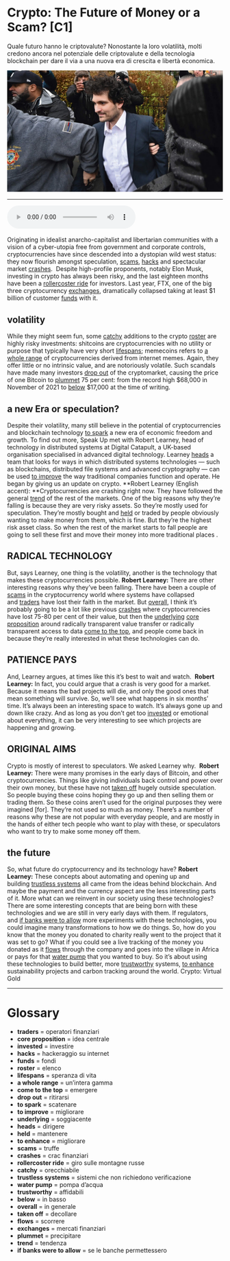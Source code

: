 # Crypto: The Future of  Money or a Scam?   [C1]

Quale futuro hanno le criptovalute? Nonostante la loro volatilità, molti credono ancora nel potenziale delle criptovalute e della tecnologia blockchain per dare il via a una nuova era di crescita e libertà economica.

![](Crypto%20The%20Future%20of%20%20Money%20or%20a%20Scam.jpg)

--------------

<div>
<audio controls autoplay>
    <source src="https://raw.githubusercontent.com/dartie/speakup/main/2023-02/Crypto%20The%20Future%20of%20%20Money%20or%20a%20Scam.mp3" type="audio/mpeg">
</audio>
</div>


Originating in idealist anarcho-capitalist and libertarian communities with a vision of a cyber-utopia free from government and corporate controls, cryptocurrencies have since descended into a dystopian wild west status: they now flourish amongst speculation, [scams](## "truffe"), [hacks](## "hackeraggio su internet") and spectacular market [crashes](## "crac finanziari"). 
Despite high-profile proponents, notably Elon Musk, investing in crypto has always been risky, and the last eighteen months have been a [rollercoster ride](## "giro sulle montagne russe") for investors. Last year, FTX, one of the big three cryptocurrency [exchanges](## "mercati finanziari"), dramatically collapsed taking at least $1 billion of customer [funds](## "fondi") with it.

## volatility
While they might seem fun, some [catchy](## "orecchiabile") additions to the crypto [roster](## "elenco") are highly risky investments: shitcoins are cryptocurrencies with no utility or purpose that typically have very short [lifespans](## "speranza di vita"); memecoins refers to [a whole range](## "un’intera gamma") of cryptocurrencies derived from internet memes. Again, they offer little or no intrinsic value, and are notoriously volatile.
Such scandals have made many investors [drop out](## "ritirarsi") of the cryptomarket, causing the price of one Bitcoin to [plummet](## "precipitare") 75 per cent: from the record high $68,000 in November of 2021 to [below](## "in basso") $17,000 at the time of writing.

## a new Era or speculation?
Despite their volatility, many still believe in the potential of cryptocurrencies and blockchain technology [to spark](## "scatenare") a new era of economic freedom and growth. To find out more, Speak Up met with Robert Learney, head of technology in distributed systems at Digital Catapult, a UK-based organisation specialised in advanced digital technology. Learney [heads](## "dirigere") a team that looks for ways in which distributed systems technologies — such as blockchains, distributed file systems and advanced cryptography — can be used [to improve](## "migliorare") the way traditional companies function and operate. He began by giving us an update on crypto.
**Robert Learney (English accent): **Cryptocurrencies are crashing right now. They have followed the general [trend](## "tendenza") of the rest of the markets. One of the big reasons why they’re falling is because they are very risky assets. So they’re mostly used for speculation. They’re mostly bought and [held](## "mantenere") or traded by people obviously wanting to make money from them, which is fine. But they’re the highest risk asset class. So when the rest of the market starts to fall people are going to sell these first and move their money into more traditional places .

## RADICAL TECHNOLOGY
But, says Learney, one thing is the volatility, another is the technology that makes these cryptocurrencies possible.
**Robert Learney:** There are other interesting reasons why they’ve been falling. There have been a couple of [scams](## "truffe") in the cryptocurrency world where systems have collapsed and [traders](## "operatori finanziari") have lost their faith in the market. But [overall](## "in generale"), I think it’s probably going to be a lot like previous [crashes](## "crac finanziari") where cryptocurrencies have lost 75-80 per cent of their value, but then the [underlying](## "soggiacente") [core proposition](## "idea centrale") around radically transparent value transfer or radically transparent access to data [come to the top](## "emergere"), and people come back in because they’re really interested in what these technologies can do.

## PATIENCE PAYS
And, Learney argues, at times like this it’s best to wait and watch. 
**Robert Learney:** In fact, you could argue that a crash is very good for a market. Because it means the bad projects will die, and only the good ones that mean something will survive. So, we’ll see what happens in six months’ time. It’s always been an interesting space to watch. It’s always gone up and down like crazy. And as long as you don’t get too [invested](## "investire") or emotional about everything, it can be very interesting to see which projects are happening and growing.

## ORIGINAL AIMS
Crypto is mostly of interest to speculators. We asked Learney why. 
**Robert Learney:** There were many promises in the early days of Bitcoin, and other cryptocurrencies. Things like giving individuals back control and power over their own money, but these have not [taken off](## "decollare") hugely outside speculation. So people buying these coins hoping they go up and then selling them or trading them. So these coins aren’t used for the original purposes they were imagined [for]. They’re not used so much as money. There’s a number of reasons why these are not popular with everyday people, and are mostly in the hands of either tech people who want to play with these, or speculators who want to try to make some money off them.

## the future
So, what future do cryptocurrency and its technology have?
**Robert Learney:** These concepts about automating and opening up and building [trustless systems](## "sistemi che non richiedono verificazione") all came from the ideas behind blockchain. And maybe the payment and the currency aspect are the less interesting parts of it. More what can we reinvent in our society using these technologies? There are some interesting concepts that are being born with these technologies and we are still in very early days with them. If regulators, and [if banks were to allow](## "se le banche permettessero") more experiments with these technologies, you could imagine many transformations to how we do things. So, how do you know that the money you donated to charity really went to the project that it was set to go? What if you could see a live tracking of the money you donated as it [flows](## "scorrere") through the company and goes into the village in Africa or pays for that [water pump](## "pompa d’acqua") that you wanted to buy. So it’s about using these technologies to build better, more [trustworthy](## "affidabili") systems, [to enhance](## "migliorare") sustainability projects and carbon tracking around the world.
Crypto: Virtual Gold

--------------

<div style = "display:block; clear:both; page-break-after:always;"></div>

# Glossary
* **traders** = operatori finanziari
* **core proposition** = idea centrale
* **invested** = investire
* **hacks** = hackeraggio su internet
* **funds** = fondi
* **roster** = elenco
* **lifespans** = speranza di vita
* **a whole range** = un’intera gamma
* **come to the top** = emergere
* **drop out** = ritirarsi
* **to spark** = scatenare
* **to improve** = migliorare
* **underlying** = soggiacente
* **heads** = dirigere
* **held** = mantenere
* **to enhance** = migliorare
* **scams** = truffe
* **crashes** = crac finanziari
* **rollercoster ride** = giro sulle montagne russe
* **catchy** = orecchiabile
* **trustless systems** = sistemi che non richiedono verificazione
* **water pump** = pompa d’acqua
* **trustworthy** = affidabili
* **below** = in basso
* **overall** = in generale
* **taken off** = decollare
* **flows** = scorrere
* **exchanges** = mercati finanziari
* **plummet** = precipitare
* **trend** = tendenza
* **if banks were to allow** = se le banche permettessero
